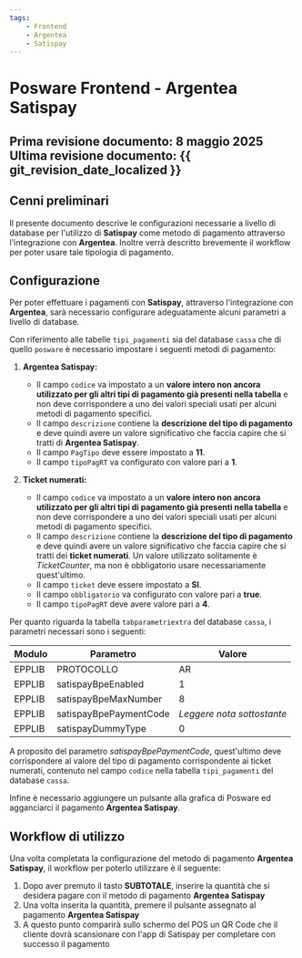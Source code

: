 ```yaml
---
tags:
    - Frontend
    - Argentea
    - Satispay
---
```


# Posware Frontend - Argentea Satispay

**Prima revisione documento: 8 maggio 2025** <br>
**Ultima revisione documento: {{ git_revision_date_localized }}**
---
## Cenni preliminari
Il presente documento descrive le configurazioni necessarie a livello di database per l'utilizzo di **Satispay** come metodo di pagamento attraverso l'integrazione con **Argentea**. Inoltre verrà descritto brevemente il workflow per poter usare tale tipologia di pagamento.

## Configurazione
Per poter effettuare i pagamenti con **Satispay**, attraverso l'integrazione con **Argentea**, sarà necessario configurare adeguatamente alcuni parametri a livello di database.

Con riferimento alle tabelle `tipi_pagamenti` sia del database `cassa` che di quello `posware` è necessario impostare i seguenti metodi di pagamento:

1. **Argentea Satispay:**
    - Il campo `codice` va impostato a un **valore intero non ancora utilizzato per gli altri tipi di pagamento già presenti nella tabella** e non deve corrispondere a uno dei valori speciali usati per alcuni metodi di pagamento specifici.
    - Il campo `descrizione` contiene la **descrizione del tipo di pagamento** e deve quindi avere un valore significativo che faccia capire che si tratti di **Argentea Satispay**.
    - Il campo `PagTipo` deve essere impostato a **11**.
    - Il campo `tipoPagRT` va configurato con valore pari a **1**.

2. **Ticket numerati:**
    - Il campo `codice` va impostato a un **valore intero non ancora utilizzato per gli altri tipi di pagamento già presenti nella tabella** e non deve corrispondere a uno dei valori speciali usati per alcuni metodi di pagamento specifici.
    - Il campo `descrizione` contiene la **descrizione del tipo di pagamento** e deve quindi avere un valore significativo che faccia capire che si tratti dei **ticket numerati**. Un valore utilizzato solitamente è *TicketCounter*, ma non è obbligatorio usare necessariamente quest'ultimo.
    - Il campo `ticket` deve essere impostato a **SI**.
    - Il campo `obbligatorio` va configurato con valore pari a **true**.
    - Il campo `tipoPagRT` deve avere valore pari a **4**.


Per quanto riguarda la tabella `tabparametriextra` del database `cassa`, i parametri necessari sono i seguenti:

|Modulo|Parametro|Valore|
|-------|------|--------|
|EPPLIB|PROTOCOLLO|AR|
|EPPLIB|satispayBpeEnabled|1|
|EPPLIB|satispayBpeMaxNumber|8|
|EPPLIB|satispayBpePaymentCode|*Leggere nota sottostante*|
|EPPLIB|satispayDummyType|0|

A proposito del parametro *satispayBpePaymentCode*, quest'ultimo deve corrispondere al valore del tipo di pagamento corrispondente ai ticket numerati, contenuto nel campo `codice` nella tabella `tipi_pagamenti` del database `cassa`.

Infine è necessario aggiungere un pulsante alla grafica di Posware ed agganciarci il pagamento **Argentea Satispay**.

## Workflow di utilizzo
Una volta completata la configurazione del metodo di pagamento **Argentea Satispay**, il workflow per poterlo utilizzare è il seguente:

1. Dopo aver premuto il tasto **SUBTOTALE**, inserire la quantità che si desidera pagare con il metodo di pagamento **Argentea Satispay**
2. Una volta inserita la quantità, premere il pulsante assegnato al pagamento **Argentea Satispay**
3. A questo punto comparirà sullo schermo del POS un QR Code che il cliente dovrà scansionare con l'app di Satispay per completare con successo il pagamento